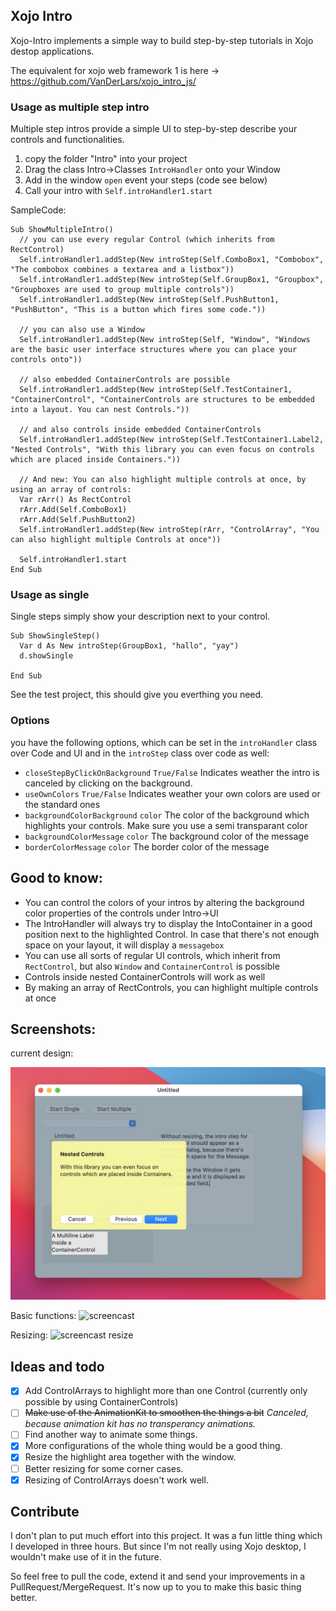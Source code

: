 ## Xojo Intro

Xojo-Intro implements a simple way to build step-by-step tutorials in Xojo destop applications.

The equivalent for xojo web framework 1 is here -> https://github.com/VanDerLars/xojo_intro_js/

### Usage as multiple step intro

Multiple step intros provide a simple UI to step-by-step describe your controls and functionalities.

1. copy the folder "Intro" into your project
2. Drag the class Intro->Classes `IntroHandler` onto your Window
3. Add in the window `open` event your steps (code see below)
4. Call your intro with `Self.introHandler1.start`

SampleCode:
``` Xojo
Sub ShowMultipleIntro()
  // you can use every regular Control (which inherits from RectControl)
  Self.introHandler1.addStep(New introStep(Self.ComboBox1, "Combobox", "The combobox combines a textarea and a listbox"))
  Self.introHandler1.addStep(New introStep(Self.GroupBox1, "Groupbox", "Groupboxes are used to group multiple controls"))
  Self.introHandler1.addStep(New introStep(Self.PushButton1, "PushButton", "This is a button which fires some code."))

  // you can also use a Window
  Self.introHandler1.addStep(New introStep(Self, "Window", "Windows are the basic user interface structures where you can place your controls onto"))

  // also embedded ContainerControls are possible
  Self.introHandler1.addStep(New introStep(Self.TestContainer1, "ContainerControl", "ContainerControls are structures to be embedded into a layout. You can nest Controls."))

  // and also controls inside embedded ContainerControls
  Self.introHandler1.addStep(New introStep(Self.TestContainer1.Label2, "Nested Controls", "With this library you can even focus on controls which are placed inside Containers."))

  // And new: You can also highlight multiple controls at once, by using an array of controls:
  Var rArr() As RectControl
  rArr.Add(Self.ComboBox1)
  rArr.Add(Self.PushButton2)
  Self.introHandler1.addStep(New introStep(rArr, "ControlArray", "You can also highlight multiple Controls at once"))

  Self.introHandler1.start
End Sub
```

### Usage as single

Single steps simply show your description next to your control.

``` Xojo
Sub ShowSingleStep()
  Var d As New introStep(GroupBox1, "hallo", "yay")
  d.showSingle
  
End Sub
```

See the test project, this should give you everthing you need.


### Options

you have the following options, which can be set in the `introHandler` class over Code and UI and in the `introStep` class over code as well:

- `closeStepByClickOnBackground` `True/False` Indicates weather the intro is canceled by clicking on the background.
- `useOwnColors` `True/False` Indicates weather your own colors are used or the standard ones
- `backgroundColorBackground` `color` The color of the background which highlights your controls. Make sure you use a semi transparant color
- `backgroundColorMessage` `color` The background color of the message
- `borderColorMessage` `color` The border color of the message


## Good to know:

- You can control the colors of your intros by altering the background color properties of the controls under Intro->UI
- The IntroHandler will always try to display the IntoContainer in a good position next to the highlighted Control. In case that there's not enough space on your layout, it will display a `messagebox`
- You can use all sorts of regular UI controls, which inherit from `RectControl`, but also `Window` and `ContainerControl` is possible
- Controls inside nested ContainerControls will work as well
- By making an array of RectControls, you can highlight multiple controls at once

## Screenshots:

current design:

![screencast](https://github.com/VanDerLars/xojo-intro/blob/main/screenshot.png)

Basic functions:
![screencast](https://github.com/VanDerLars/xojo-intro/blob/main/screencast.gif)


Resizing:
![screencast resize](https://github.com/VanDerLars/xojo-intro/blob/main/screencast_resize.gif)

## Ideas and todo

- [X] Add ControlArrays to highlight more than one Control (currently only possible by using ContainerControls)
- [ ] ~~Make use of the AnimationKit to smoothen the things a bit~~ _Canceled, because animation kit has no transperancy animations._
- [ ] Find another way to animate some things.
- [X] More configurations of the whole thing would be a good thing.
- [X] Resize the highlight area together with the window.
- [ ] Better resizing for some corner cases.
- [X] Resizing of ControlArrays doesn't work well.

## Contribute

I don't plan to put much effort into this project. It was a fun little thing which I developed in three hours. But since I'm not really using Xojo desktop, I wouldn't make use of it in the future.

So feel free to pull the code, extend it and send your improvements in a PullRequest/MergeRequest. It's now up to you to make this basic thing better.

